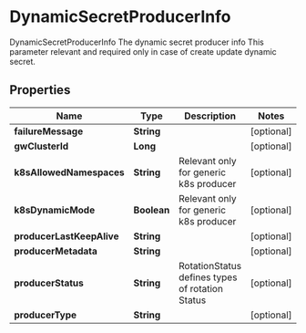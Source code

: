

# DynamicSecretProducerInfo

DynamicSecretProducerInfo The dynamic secret producer info This parameter relevant and required only in case of create update dynamic secret.

## Properties

Name | Type | Description | Notes
------------ | ------------- | ------------- | -------------
**failureMessage** | **String** |  |  [optional]
**gwClusterId** | **Long** |  |  [optional]
**k8sAllowedNamespaces** | **String** | Relevant only for generic k8s producer |  [optional]
**k8sDynamicMode** | **Boolean** | Relevant only for generic k8s producer |  [optional]
**producerLastKeepAlive** | **String** |  |  [optional]
**producerMetadata** | **String** |  |  [optional]
**producerStatus** | **String** | RotationStatus defines types of rotation Status |  [optional]
**producerType** | **String** |  |  [optional]



